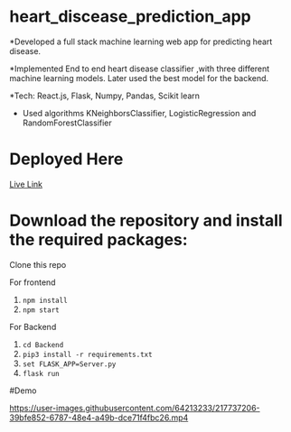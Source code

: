# heart_discease_prediction_app

*Developed a full stack machine learning web app for predicting heart disease.

*Implemented End to end heart disease classifier ,with three different machine learning models. Later used the best model for the backend.

*Tech: React.js, Flask, Numpy, Pandas, Scikit learn

* Used algorithms KNeighborsClassifier, LogisticRegression and RandomForestClassifier

# Deployed Here
[Live Link](https://condescending-ritchie-ab03db.netlify.app/)

# Download the repository and install the required packages:

Clone this repo

For frontend 

1. `npm install`
2. `npm start`

For Backend

1. `cd Backend`
2. `pip3 install -r requirements.txt`
3. `set FLASK_APP=Server.py`
4. `flask run`



<!--- https://user-images.githubusercontent.com/64213233/137638706-02a6f5cc-8f3e-49df-9c74-f1046f3bbe62.mp4 --->

#Demo 

https://user-images.githubusercontent.com/64213233/217737206-39bfe852-6787-48e4-a49b-dce71f4fbc26.mp4
